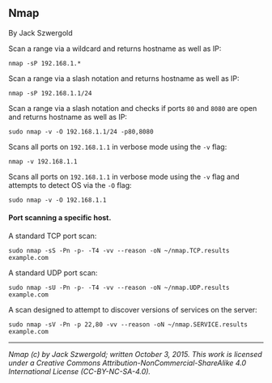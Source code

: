 ## Nmap

By Jack Szwergold

Scan a range via a wildcard and returns hostname as well as IP:

	nmap -sP 192.168.1.*

Scan a range via a slash notation and returns hostname as well as IP:

	nmap -sP 192.168.1.1/24

Scan a range via a slash notation and checks if ports `80` and `8080` are open and returns hostname as well as IP:

	sudo nmap -v -O 192.168.1.1/24 -p80,8080

Scans all ports on `192.168.1.1` in verbose mode using the `-v` flag:

	nmap -v 192.168.1.1

Scans all ports on `192.168.1.1` in verbose mode using the `-v` flag and attempts to detect OS via the `-O` flag:

    sudo nmap -v -O 192.168.1.1

#### Port scanning a specific host.

A standard TCP port scan:

    sudo nmap -sS -Pn -p- -T4 -vv --reason -oN ~/nmap.TCP.results example.com

A standard UDP port scan:

    sudo nmap -sU -Pn -p- -T4 -vv --reason -oN ~/nmap.UDP.results example.com

A scan designed to attempt to discover versions of services on the server:

    sudo nmap -sV -Pn -p 22,80 -vv --reason -oN ~/nmap.SERVICE.results example.com

***

*Nmap (c) by Jack Szwergold; written October 3, 2015. This work is licensed under a Creative Commons Attribution-NonCommercial-ShareAlike 4.0 International License (CC-BY-NC-SA-4.0).*
